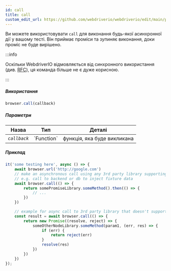 ```yaml
---
id: call
title: call
custom_edit_url: https://github.com/webdriverio/webdriverio/edit/main/packages/webdriverio/src/commands/browser/call.ts
---
```


Ви можете використовувати `call` для виконання будь-якої асинхронної дії у вашому тесті.
Він приймає проміси та зупиняє виконання, доки проміс не буде вирішено.

:::info

Оскільки WebdriverIO відмовляється від синхронного використання (див. [RFC](https://github.com/webdriverio/webdriverio/discussions/6702)),
ця команда більше не є дуже корисною.

:::

##### Використання

```js
browser.call(callback)
```

##### Параметри

<table>
  <thead>
    <tr>
      <th>Назва</th><th>Тип</th><th>Деталі</th>
    </tr>
  </thead>
  <tbody>
    <tr>
      <td><code><var>callback</var></code></td>
      <td>`Function`</td>
      <td>функція, яка буде викликана</td>
    </tr>
  </tbody>
</table>

##### Приклад

```js title="call.js"
it('some testing here', async () => {
    await browser.url('http://google.com')
    // make an asynchronous call using any 3rd party library supporting promises
    // e.g. call to backend or db to inject fixture data
    await browser.call(() => {
        return somePromiseLibrary.someMethod().then(() => {
            // ...
        })
    })

    // example for async call to 3rd party library that doesn't support promises
    const result = await browser.call(() => {
        return new Promise((resolve, reject) => {
            someOtherNodeLibrary.someMethod(param1, (err, res) => {
                if (err) {
                    return reject(err)
                }
                resolve(res)
            })
        })
    })
});
```